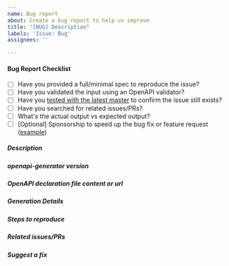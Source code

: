 ```yaml
---
name: Bug report
about: Create a bug report to help us improve
title: "[BUG] Description"
labels: 'Issue: Bug'
assignees: ''

---
```


#### Bug Report Checklist

- [ ] Have you provided a full/minimal spec to reproduce the issue?
- [ ] Have you validated the input using an OpenAPI validator?
- [ ] Have you [tested with the latest master](https://github.com/OpenAPITools/openapi-generator/wiki/FAQ#how-to-test-with-the-latest-master-of-openapi-generator) to confirm the issue still exists?
- [ ] Have you searched for related issues/PRs?
- [ ] What's the actual output vs expected output?
- [ ] [Optional] Sponsorship to speed up the bug fix or feature request ([example](https://github.com/OpenAPITools/openapi-generator/issues/6178))

<!--
Please follow the issue template below for bug reports.
Also please indicate in the issue title which language/library is concerned. Eg:  [BUG][JAVA] Bug generating foo with bar 
-->

##### Description

<!-- describe what is the question, suggestion or issue and why this is a problem for you. -->

##### openapi-generator version

<!-- which version of openapi-generator are you using, is it a regression? -->

##### OpenAPI declaration file content or url

<!-- if it is a bug, a json or yaml that produces it.
If you post the code inline, please wrap it with
```yaml
(here your code)
```
(for YAML code) or
```json
(here your code)
```
(for JSON code), so it becomes more readable. If it is longer than about ten lines,
please create a Gist (https://gist.github.com) or upload it somewhere else and
link it here.
  -->

##### Generation Details

<!-- 
    Prefer CLI steps, including the language, libraries and various options. 
    Providing config-based settings allows for simpler testing across CLI and plugins. 
    For examples, see https://github.com/OpenAPITools/openapi-generator/tree/master/bin/configs
-->

##### Steps to reproduce

<!-- unambiguous set of steps to reproduce the bug.-->

##### Related issues/PRs

<!-- has a similar issue/PR been reported/opened before? Please do a search in https://github.com/openapitools/openapi-generator/issues?utf8=%E2%9C%93&q=is%3Aissue%20 -->

##### Suggest a fix

<!-- if you can't fix the bug yourself, perhaps you can point to what might be
  causing the problem (line of code or commit), or simply make a suggestion -->
